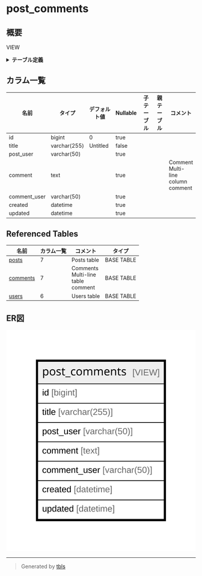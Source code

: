 # post_comments

## 概要

VIEW

<details>
<summary><strong>テーブル定義</strong></summary>

```sql
CREATE VIEW post_comments AS (select `c`.`id` AS `id`,`p`.`title` AS `title`,`u2`.`username` AS `post_user`,`c`.`comment` AS `comment`,`u2`.`username` AS `comment_user`,`c`.`created` AS `created`,`c`.`updated` AS `updated` from (((`testdb`.`posts` `p` left join `testdb`.`comments` `c` on((`p`.`id` = `c`.`post_id`))) left join `testdb`.`users` `u` on((`u`.`id` = `p`.`user_id`))) left join `testdb`.`users` `u2` on((`u2`.`id` = `c`.`user_id`))))
```

</details>

## カラム一覧

| 名前           | タイプ          | デフォルト値       | Nullable | 子テーブル      | 親テーブル      | コメント                                             |
| ------------ | ------------ | ------------ | -------- | ---------- | ---------- | ------------------------------------------------ |
| id           | bigint       | 0            | true     |            |            |                                                  |
| title        | varchar(255) | Untitled     | false    |            |            |                                                  |
| post_user    | varchar(50)  |              | true     |            |            |                                                  |
| comment      | text         |              | true     |            |            | Comment<br />Multi-line<br />column<br />comment |
| comment_user | varchar(50)  |              | true     |            |            |                                                  |
| created      | datetime     |              | true     |            |            |                                                  |
| updated      | datetime     |              | true     |            |            |                                                  |

## Referenced Tables

| 名前                        | カラム一覧           | コメント                                                 | タイプ           |
| ------------------------- | --------------- | ---------------------------------------------------- | ------------- |
| [posts](posts.md)         | 7               | Posts table                                          | BASE TABLE    |
| [comments](comments.md)   | 7               | Comments<br />Multi-line<br />table<br />comment     | BASE TABLE    |
| [users](users.md)         | 6               | Users table                                          | BASE TABLE    |

## ER図

![er](post_comments.svg)

---

> Generated by [tbls](https://github.com/k1LoW/tbls)

